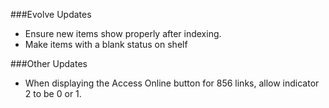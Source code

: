 ###Evolve Updates
- Ensure new items show properly after indexing. 
- Make items with a blank status on shelf

###Other Updates
- When displaying the Access Online button for 856 links, allow indicator 2 to be 0 or 1.